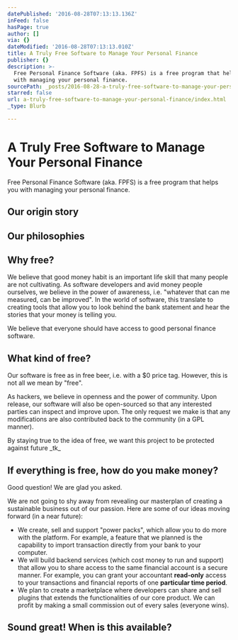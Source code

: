 ```yaml
---
datePublished: '2016-08-28T07:13:13.136Z'
inFeed: false
hasPage: true
author: []
via: {}
dateModified: '2016-08-28T07:13:13.010Z'
title: A Truly Free Software to Manage Your Personal Finance
publisher: {}
description: >-
  Free Personal Finance Software (aka. FPFS) is a free program that helps you
  with managing your personal finance.
sourcePath: _posts/2016-08-28-a-truly-free-software-to-manage-your-personal-finance.md
starred: false
url: a-truly-free-software-to-manage-your-personal-finance/index.html
_type: Blurb

---
```

# A Truly Free Software to Manage Your Personal Finance

Free Personal Finance Software (aka. FPFS) is a free program that helps you with managing your personal finance.

## Our origin story

## Our philosophies

## Why free?

We believe that good money habit is an important life skill that many people are not cultivating. As software developers and avid money people ourselves, we believe in the power of awareness, i.e. "whatever that can me measured, can be improved". In the world of software, this translate to creating tools that allow you to look behind the bank statement and hear the stories that your money is telling you.

We believe that everyone should have access to good personal finance software.

## What kind of free?

Our software is free as in free beer, i.e. with a $0 price tag. However, this is not all we mean by "free".

As hackers, we believe in openness and the power of community. Upon release, our software will also be open-sourced so that any interested parties can inspect and improve upon. The only request we make is that any modifications are also contributed back to the community (in a GPL manner).

By staying true to the idea of free, we want this project to be protected against future \_tk\_ 

## If everything is free, how do you make money?

Good question! We are glad you asked.

We are not going to shy away from revealing our masterplan of creating a sustainable business out of our passion. Here are some of our ideas moving forward (in a near future):

* We create, sell and support "power packs", which allow you to do more with the platform. For example, a feature that we planned is the capability to import transaction directly from your bank to your computer.
* We will build backend services (which cost money to run and support) that allow you to share access to the same financial account is a secure manner. For example, you can grant your accountant **read-only** access to your transactions and financial reports of one **particular time period**.
* We plan to create a marketplace where developers can share and sell plugins that extends the functionalities of our core product. We can profit by making a small commission out of every sales (everyone wins).

## Sound great! When is this available?